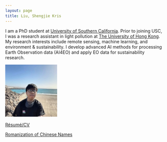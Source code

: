 ```yaml
---
layout: page
title: Liu, Shengjie Kris
---
```





I am a PhD student at [University of Southern California](https://usc.edu). Prior to joining USC, I was a research assistant in light pollution at [The University of Hong Kong](https://nightsky.physics.hku.hk/). My research interests include remote sensing, machine learning, and environment & sustainability. I develop advanced AI methods for processing Earth Observation data (AI4EO) and apply EO data for sustainability research. 

![Canarias 2021](assets/img/skrisliu.jpg)


[Résumé/CV](skrisliuCV.pdf)

[Romanization of Chinese Names](img/name.png)
